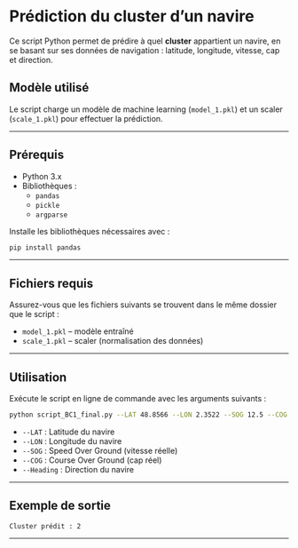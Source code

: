 
#  Prédiction du cluster d’un navire

Ce script Python permet de prédire à quel **cluster** appartient un navire, en se basant sur ses données de navigation : latitude, longitude, vitesse, cap et direction.

##  Modèle utilisé
Le script charge un modèle de machine learning (`model_1.pkl`) et un scaler (`scale_1.pkl`) pour effectuer la prédiction.

---

##  Prérequis

- Python 3.x
- Bibliothèques :
  - `pandas`
  - `pickle`
  - `argparse`

Installe les bibliothèques nécessaires avec :
```bash
pip install pandas
```

---

##  Fichiers requis

Assurez-vous que les fichiers suivants se trouvent dans le même dossier que le script :
- `model_1.pkl` – modèle entraîné
- `scale_1.pkl` – scaler (normalisation des données)

---

##  Utilisation

Exécute le script en ligne de commande avec les arguments suivants :

```bash
python script_BC1_final.py --LAT 48.8566 --LON 2.3522 --SOG 12.5 --COG 85.0 --Heading 90.0
```

- `--LAT` : Latitude du navire
- `--LON` : Longitude du navire
- `--SOG` : Speed Over Ground (vitesse réelle)
- `--COG` : Course Over Ground (cap réel)
- `--Heading` : Direction du navire

---

##  Exemple de sortie

```
Cluster prédit : 2
```

---
